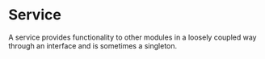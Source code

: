 ﻿# Service

A service provides functionality to other modules in a loosely coupled way through an interface and is sometimes a singleton.
